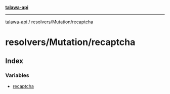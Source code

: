 [**talawa-api**](../../../README.md)

***

[talawa-api](../../../modules.md) / resolvers/Mutation/recaptcha

# resolvers/Mutation/recaptcha

## Index

### Variables

- [recaptcha](variables/recaptcha.md)
